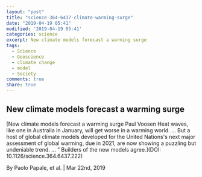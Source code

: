 ```yaml
---
layout: "post"
title: "science-364-6437-climate-warming-surge"
date: "2019-04-19 05:41"
modified: '2019-04-19 05:41'
categories: science
excerpt: New climate models forecast a warming surge
tags:
  - Science
  - Geoscience
  - climate change
  - model
  - Society
comments: true
share: true
---
```


## New climate models forecast a warming surge

[New climate models forecast a warming surge Paul Voosen Heat waves, like one in Australia in January, will get worse in a warming world. ... But a host of global climate models developed for the United Nations's next major assessment of global warming, due in 2021, are now showing a puzzling but undeniable trend. ... ” Builders of the new models agree.](DOI: 10.1126/science.364.6437.222)

By Paolo Papale, et al. | Mar 22nd, 2019
